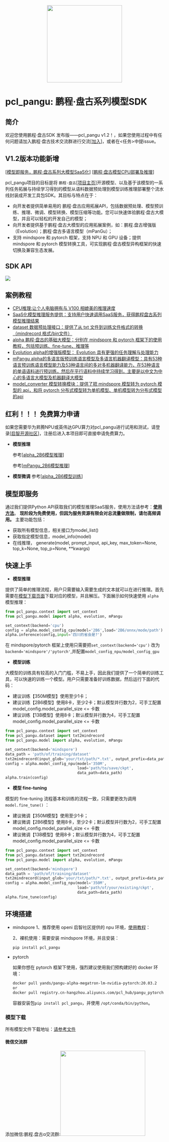 <div align=center>
<img src="./docs/pangu-logo.png" width="238" height="245"/><br/>
</div>

# pcl_pangu: 鹏程·盘古系列模型SDK

## 简介

欢迎您使用鹏程·盘古SDK 发布版——pcl_pangu v1.2！，如果您使用过程中有任何问题请加入鹏程·盘古技术交流群进行交流[[加入](#微信交流群)]，或者在<任务>中提issue。

## V1.2版本功能新增

[[模型即服务，鹏程·盘古系列大模型SaaS化](#模型即服务)]
[[鹏程·盘古模型CPU部署及推理](docs/README_InferCpu.md)]

pcl_pangu项目的目标是将 `鹏程·盘古`[[项目主页](https://git.openi.org.cn/PCL-Platform.Intelligence/PanGu-Alpha)]开源模型、以及基于该模型的一系列任务拓展与持续学习得到的模型从语料数据预处理到模型训练推理部署整个流水线封装成开发工具包SDK。其目标与特点在于：

- 向开发者提供简单易用的 鹏程·盘古应用拓展API，包括数据预处理、模型预训练、推理、微调、模型转换、模型压缩等功能。您可以快速体验鹏程·盘古大模型，并且可以轻松的开发自己的模型；
- 向开发者提供基于鹏程·盘古大模型的应用拓展案例，如：鹏程.盘古增强版（Evolution）；鹏程·盘古多语言模型（mPanGu）；
- 支持 mindspore 和 pytorch 框架，支持 NPU 和 GPU 设备；提供 mindspore 和 pytorch 模型转换工具，可实现鹏程·盘古模型异构框架的快速切换及兼容生态发展。

## SDK API

<img src="./docs/pcl_pangu.png"/>

## 案例教程

- [CPU推理:让个人电脑拥有与 V100 相媲美的推理速度](docs/README_InferCpu.md)
- [SaaS化模型推理服务提供：支持用户快速调用SaaS服务，获得鹏程盘古系列模型推理结果](docs/README_PGSaas.md)
- [dataset 数据预处理接口：提供了从 txt 文件到训练文件格式的转换（mindrecord 格式/bin文件）](docs/README_DATASET.md)
- [alpha 鹏程·盘古的基础大模型：分别在 mindspore 和 pytorch 框架下的使用教程，包括预训练、fine-tune、推理等](docs/README_PG.md)
- [Evolution alpha的增强版模型： Evolution 具有更强的任务理解与处理能力](docs/README_PGE.md)
- [mPangu alpha的多语言版预训练语言模型及多语言机器翻译模型：具有53种语言预训练语言模型能力及53种语言间的多对多机器翻译能力，在53种语言的单语语料进行预训练，然后在平行语料中持续学习得到，主要是以中文为中心的多语言大模型及机器翻译大模型](docs/README_MPG.md)
- [model_converter 模型转换模块：提供了把 mindspore 模型转为 pytorch 模型的 api，和将 pytorch 分布式模型转为单机模型、单机模型转为分布式模型的api](docs/README_CONVERTER.md)

## 红利！！！ 免费算力申请

如果您需要华为昇腾NPU或英伟达GPU算力对pcl_pangu进行试用和测试，请登录[[启智开源社区](https://git.openi.org.cn/)]，注册后进入本项目即可直接申请免费算力。

- **模型推理**

  参考[[alpha_2B6模型推理](https://git.openi.org.cn/PCL-Platform.Intelligence/pcl_pangu/modelarts/train-job/78547)]

  参考[[mPangu_2B6模型推理](https://git.openi.org.cn/PCL-Platform.Intelligence/pcl_pangu/modelarts/train-job/78689)]
- **模型微调**
  参考[[alpha_2B6模型训练](https://git.openi.org.cn/PCL-Platform.Intelligence/pcl_pangu/modelarts/train-job/78719)]

## 模型即服务

通过我们提供Python API获取我们的模型推理SaaS服务，使用方法请参考：[**使用方法**](docs/README_PGSaas.md)。
**现阶段为免费使用，但因为服务资源有限会对总流量做限制，请勿高频调用。** 主要功能包括：

- 获取所有模型信息，相关接口为model_list()
- 获取指定模型信息，model_info(model)
- 在线推理， generate(model, prompt_input, api_key, max_token=None, top_k=None, top_p=None, **kwargs)

## 快速上手

- **模型推理**

提供了简单的推理流程，用户只需要输入需要生成的文本就可以在进行推理。首先需要在[模型下载页面](docs/README_MODELS.md)下载对应的模型，并且解压。下面展示如何快速使用 `alpha` 模型推理：

```python
from pcl_pangu.context import set_context
from pcl_pangu.model import alpha, evolution, mPangu

set_context(backend='cpu')
config = alpha.model_config_cpu(model='2B6',load='2B6/onnx/mode/path')
alpha.inference(config,input='四川的省会是?')
```

在 mindspore/pytorch 框架上使用只需要把`set_context(backend='cpu')` 改为 `backend='mindspore'/'pytorch'`,并配置`model_config_npu/model_config_gpu`

- **模型训练**

大模型的训练具有较高的入门门槛，不易上手，因此我们提供了一个简单的训练工具，可以快速的训练一个模型。用户只需要准备好训练数据，然后运行下面的代码：

- 建议训练【350M模型】使用至少1卡；
- 建议训练【2B6模型】使用8卡，至少2卡；默认模型并行数为2，可手工配置model_config.model_parallel_size <= 卡数
- 建议训练【13B模型】使用8卡；默认模型并行数为4，可手工配置model_config.model_parallel_size <= 卡数

```python
from pcl_pangu.context import set_context
from pcl_pangu.dataset import txt2mindrecord
from pcl_pangu.model import alpha, evolution, mPangu

set_context(backend='mindspore')
data_path = 'path/of/training/dataset'
txt2mindrecord(input_glob='your/txt/path/*.txt', output_prefix=data_path)
config = alpha.model_config_npu(model='350M',
                                load='path/to/save/ckpt',
                                data_path=data_path)
alpha.train(config)
```

- **模型 fine-tuning**

模型的 fine-tuning 流程基本和训练的流程一致，只需要更改为调用 `model.fine_tune()` ：

- 建议微调【350M模型】使用至少1卡；
- 建议微调【2B6模型】使用8卡，至少2卡；默认模型并行数为2，可手工配置model_config.model_parallel_size <= 卡数
- 建议微调【13B模型】使用8卡；默认模型并行数为4，可手工配置model_config.model_parallel_size <= 卡数

```python
from pcl_pangu.context import set_context
from pcl_pangu.dataset import txt2mindrecord
from pcl_pangu.model import alpha, evolution, mPangu

set_context(backend='mindspore')
data_path = 'path/of/training/dataset'
txt2mindrecord(input_glob='your/txt/path/*.txt', output_prefix=data_path)
config = alpha.model_config_npu(model='350M',
                                load='path/of/your/existing/ckpt',
                                data_path=data_path)
alpha.fine_tune(config)
```

## 环境搭建

- mindspore
  1、推荐使用 openi 启智社区提供的 npu 环境，[使用教程](docs/README_OPENI_MS.md)：

  2、裸机使用：需要安装 mindspore 环境，并且安装：

  ```bash
  pip install pcl_pangu
  ```
- pytorch

  如果你想在 pytorch 框架下使用，强烈建议使用我们预构建好的 docker 环境：

  ```bash
  docker pull yands/pangu-alpha-megatron-lm-nvidia-pytorch:20.03.2
  or 
  docker pull registry.cn-hangzhou.aliyuncs.com/pcl_hub/pangu_pytorch:pytorch.20.03.2
  ```

  容器安装包`pip install pcl_pangu`，并使用 `/opt/conda/bin/python`。

### 模型下载

所有模型文件下载地址：[请参考文件](./docs/README_MODELS.md)

#### 微信交流群

添加微信:鹏程.盘古α交流群:<img src="./docs/个人微信1.png" width="270"/><br/>
